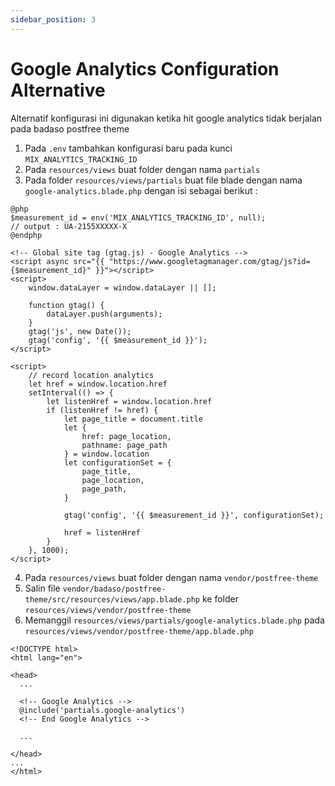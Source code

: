 ```yaml
---
sidebar_position: 3
---
```


# Google Analytics Configuration Alternative

Alternatif konfigurasi ini digunakan ketika hit google analytics tidak berjalan pada badaso postfree theme 

1. Pada `.env` tambahkan konfigurasi baru pada kunci `MIX_ANALYTICS_TRACKING_ID`
2. Pada `resources/views` buat folder dengan nama `partials`
3. Pada folder `resources/views/partials` buat file blade dengan nama `google-analytics.blade.php` dengan isi sebagai berikut :
```
@php
$measurement_id = env('MIX_ANALYTICS_TRACKING_ID', null);
// output : UA-2155XXXXX-X
@endphp

<!-- Global site tag (gtag.js) - Google Analytics -->
<script async src="{{ "https://www.googletagmanager.com/gtag/js?id={$measurement_id}" }}"></script>
<script>
    window.dataLayer = window.dataLayer || [];

    function gtag() {
        dataLayer.push(arguments);
    }
    gtag('js', new Date());
    gtag('config', '{{ $measurement_id }}');
</script>

<script>
    // record location analytics
    let href = window.location.href
    setInterval(() => {
        let listenHref = window.location.href
        if (listenHref != href) {
            let page_title = document.title
            let {
                href: page_location,
                pathname: page_path
            } = window.location
            let configurationSet = {
                page_title,
                page_location,
                page_path,
            }

            gtag('config', '{{ $measurement_id }}', configurationSet);

            href = listenHref
        }
    }, 1000);
</script>

```
4. Pada `resources/views` buat folder dengan nama `vendor/postfree-theme`
5. Salin file `vendor/badaso/postfree-theme/src/resources/views/app.blade.php` ke folder `resources/views/vendor/postfree-theme`
6. Memanggil `resources/views/partials/google-analytics.blade.php` pada `resources/views/vendor/postfree-theme/app.blade.php`
```
<!DOCTYPE html>
<html lang="en">

<head>
  ...

  <!-- Google Analytics -->
  @include('partials.google-analytics')
  <!-- End Google Analytics -->

  ...

</head>
...
</html>
```
